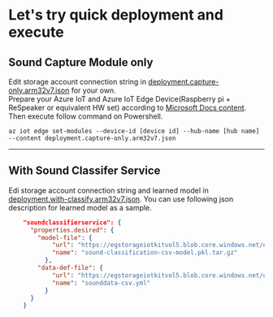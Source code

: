 # Let's try quick deployment and execute 
## Sound Capture Module only 
Edit storage account connection string in [deployment.capture-only.arm32v7.json](deployment.capture-only.arm32v7.json) for your own.  
Prepare your Azure IoT and Azure IoT Edge Device(Raspberry pi + ReSpeaker or equivalent HW set) according to [Microsoft Docs content](https://docs.microsoft.com/ja-jp/azure/iot-edge/how-to-deploy-modules-cli).  
Then execute follow command on Powershell. 
``` 
az iot edge set-modules --device-id [device id] --hub-name [hub name] --content deployment.capture-only.arm32v7.json
```
---
## With Sound Classifer Service  
Edi storage account connection string and learned model in [deployment.with-classify.arm32v7.json](deployment.with-classify.arm32v7.json).
You can use following json description for learned model as a sample. 
```json
    "soundclassifierservice": {
      "properties.desired": {
        "model-file": {
            "url": "https://egstorageiotkitvol5.blob.core.windows.net/egsoundaioutput/sound-classification-csv-model.pkl.tar.gz",
            "name": "sound-classification-csv-model.pkl.tar.gz"
          },
        "data-def-file": {
            "url": "https://egstorageiotkitvol5.blob.core.windows.net/egsoundaioutput/sounddata-csv.yml",
            "name": "sounddata-csv.yml"
          }
      }
    }
```

